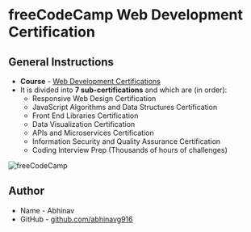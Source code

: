 # freeCodeCamp Web Development Certification
## General Instructions
* __Course__ - [Web Development Certifications](https://www.freecodecamp.org/learn)
* It is divided into __7 sub-certifications__ and which are (in order):
  * Responsive Web Design Certification 
  * JavaScript Algorithms and Data Structures Certification
  * Front End Libraries Certification
  * Data Visualization Certification
  * APIs and Microservices Certification
  * Information Security and Quality Assurance Certification
  * Coding Interview Prep (Thousands of hours of challenges)

![freeCodeCamp](https://upload.wikimedia.org/wikipedia/commons/3/39/FreeCodeCamp_logo.png)

## Author
* Name - Abhinav
* GitHub - [github.com/abhinavg916](https://github.com/abhinavg916)
